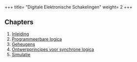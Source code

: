 +++
title= "Digitale Elektronische Schakelingen"
weight= 2
+++

## Chapters

1. [Inleiding](/courses/disch/ch-1)
2. [Programmeerbare logica](/courses/disch/ch-2)
3. [Geheugens](/courses/disch/ch-3)
4. [Ontwerpprincipes voor synchrone logica](/courses/disch/ch-4)
5. [Simulatie](/courses/disch/ch-5)